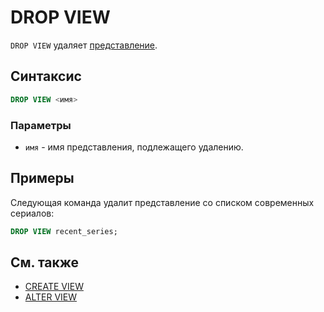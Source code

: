 # DROP VIEW

`DROP VIEW` удаляет [представление](../../../../concepts/datamodel/view).

## Синтаксис

```sql
DROP VIEW <имя>
```

### Параметры

* `имя` - имя представления, подлежащего удалению.

## Примеры

Следующая команда удалит представление со списком современных сериалов:

```sql
DROP VIEW recent_series;
```

## См. также

* [CREATE VIEW](create-view.md)
* [ALTER VIEW](alter-view.md)